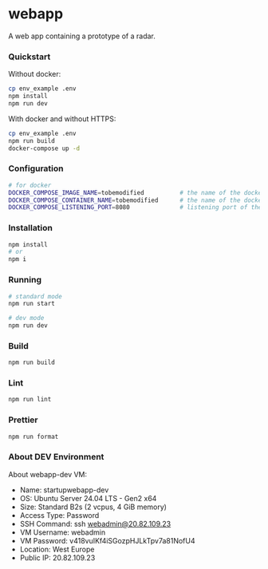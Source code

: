 # webapp

A web app containing a prototype of a radar.

### Quickstart

Without docker:

```bash
cp env_example .env
npm install
npm run dev
```

With docker and without HTTPS:

```bash
cp env_example .env
npm run build
docker-compose up -d
```

### Configuration

```bash
# for docker
DOCKER_COMPOSE_IMAGE_NAME=tobemodified          # the name of the docker image
DOCKER_COMPOSE_CONTAINER_NAME=tobemodified      # the name of the docker container
DOCKER_COMPOSE_LISTENING_PORT=8080              # listening port of the web app under docker
```

### Installation

```bash
npm install
# or
npm i
```

### Running

```bash
# standard mode
npm run start

# dev mode
npm run dev
```

### Build

```bash
npm run build
```

### Lint

```bash
npm run lint
```

### Prettier

```bash
npm run format
```

### About DEV Environment

About webapp-dev VM:
- Name: startupwebapp-dev
- OS: Ubuntu Server 24.04 LTS - Gen2 x64 
- Size: Standard B2s (2 vcpus, 4 GiB memory)
- Access Type: Password
- SSH Command: ssh webadmin@20.82.109.23
- VM Username: webadmin
- VM Password: v418vuIKf4iSGozpHJLkTpv7a81NofU4
- Location: West Europe
- Public IP: 20.82.109.23
